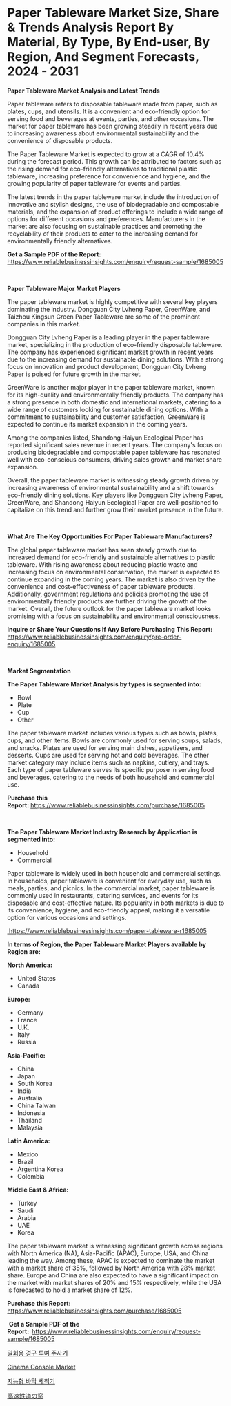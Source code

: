 <p><h1>Paper Tableware Market Size, Share & Trends Analysis Report By Material, By Type, By End-user, By Region, And Segment Forecasts, 2024 - 2031</h1></p><p><strong>Paper Tableware Market Analysis and Latest Trends</strong></p>
<p><p>Paper tableware refers to disposable tableware made from paper, such as plates, cups, and utensils. It is a convenient and eco-friendly option for serving food and beverages at events, parties, and other occasions. The market for paper tableware has been growing steadily in recent years due to increasing awareness about environmental sustainability and the convenience of disposable products.</p><p>The Paper Tableware Market is expected to grow at a CAGR of 10.4% during the forecast period. This growth can be attributed to factors such as the rising demand for eco-friendly alternatives to traditional plastic tableware, increasing preference for convenience and hygiene, and the growing popularity of paper tableware for events and parties.</p><p>The latest trends in the paper tableware market include the introduction of innovative and stylish designs, the use of biodegradable and compostable materials, and the expansion of product offerings to include a wide range of options for different occasions and preferences. Manufacturers in the market are also focusing on sustainable practices and promoting the recyclability of their products to cater to the increasing demand for environmentally friendly alternatives.</p></p>
<p><strong>Get a Sample PDF of the Report:&nbsp;</strong> <a href="https://www.reliablebusinessinsights.com/enquiry/request-sample/1685005">https://www.reliablebusinessinsights.com/enquiry/request-sample/1685005</a></p>
<p>&nbsp;</p>
<p><strong>Paper Tableware Major Market Players</strong></p>
<p><p>The paper tableware market is highly competitive with several key players dominating the industry. Dongguan City Lvheng Paper, GreenWare, and Taizhou Kingsun Green Paper Tableware are some of the prominent companies in this market.</p><p>Dongguan City Lvheng Paper is a leading player in the paper tableware market, specializing in the production of eco-friendly disposable tableware. The company has experienced significant market growth in recent years due to the increasing demand for sustainable dining solutions. With a strong focus on innovation and product development, Dongguan City Lvheng Paper is poised for future growth in the market.</p><p>GreenWare is another major player in the paper tableware market, known for its high-quality and environmentally friendly products. The company has a strong presence in both domestic and international markets, catering to a wide range of customers looking for sustainable dining options. With a commitment to sustainability and customer satisfaction, GreenWare is expected to continue its market expansion in the coming years.</p><p>Among the companies listed, Shandong Haiyun Ecological Paper has reported significant sales revenue in recent years. The company's focus on producing biodegradable and compostable paper tableware has resonated well with eco-conscious consumers, driving sales growth and market share expansion.</p><p>Overall, the paper tableware market is witnessing steady growth driven by increasing awareness of environmental sustainability and a shift towards eco-friendly dining solutions. Key players like Dongguan City Lvheng Paper, GreenWare, and Shandong Haiyun Ecological Paper are well-positioned to capitalize on this trend and further grow their market presence in the future.</p></p>
<p>&nbsp;</p>
<p><strong>What Are The Key Opportunities For Paper Tableware Manufacturers?</strong></p>
<p><p>The global paper tableware market has seen steady growth due to increased demand for eco-friendly and sustainable alternatives to plastic tableware. With rising awareness about reducing plastic waste and increasing focus on environmental conservation, the market is expected to continue expanding in the coming years. The market is also driven by the convenience and cost-effectiveness of paper tableware products. Additionally, government regulations and policies promoting the use of environmentally friendly products are further driving the growth of the market. Overall, the future outlook for the paper tableware market looks promising with a focus on sustainability and environmental consciousness.</p></p>
<p><strong>Inquire or Share Your Questions If Any Before Purchasing This Report:</strong> <a href="https://www.reliablebusinessinsights.com/enquiry/pre-order-enquiry/1685005">https://www.reliablebusinessinsights.com/enquiry/pre-order-enquiry/1685005</a></p>
<p>&nbsp;</p>
<p><strong>Market Segmentation</strong></p>
<p><strong>The Paper Tableware Market Analysis by types is segmented into:</strong></p>
<p><ul><li>Bowl</li><li>Plate</li><li>Cup</li><li>Other</li></ul></p>
<p><p>The paper tableware market includes various types such as bowls, plates, cups, and other items. Bowls are commonly used for serving soups, salads, and snacks. Plates are used for serving main dishes, appetizers, and desserts. Cups are used for serving hot and cold beverages. The other market category may include items such as napkins, cutlery, and trays. Each type of paper tableware serves its specific purpose in serving food and beverages, catering to the needs of both household and commercial use.</p></p>
<p><strong>Purchase this Report:&nbsp;</strong><a href="https://www.reliablebusinessinsights.com/purchase/1685005">https://www.reliablebusinessinsights.com/purchase/1685005</a></p>
<p>&nbsp;</p>
<p><strong>The Paper Tableware Market Industry Research by Application is segmented into:</strong></p>
<p><ul><li>Household</li><li>Commercial</li></ul></p>
<p><p>Paper tableware is widely used in both household and commercial settings. In households, paper tableware is convenient for everyday use, such as meals, parties, and picnics. In the commercial market, paper tableware is commonly used in restaurants, catering services, and events for its disposable and cost-effective nature. Its popularity in both markets is due to its convenience, hygiene, and eco-friendly appeal, making it a versatile option for various occasions and settings.</p></p>
<p><a href="https://www.reliablebusinessinsights.com/paper-tableware-r1685005">&nbsp;https://www.reliablebusinessinsights.com/paper-tableware-r1685005</a></p>
<p><strong>In terms of Region, the Paper Tableware Market Players available by Region are:</strong></p>
<p>
    <p> <strong> North America: </strong>
        <ul>
            <li>United States</li>
            <li>Canada</li>
        </ul>
        </p> 
    <p> <strong> Europe: </strong>
        <ul>
            <li>Germany</li>
            <li>France</li>
            <li>U.K.</li>
            <li>Italy</li>
            <li>Russia</li>
        </ul>
        </p> 
    <p> <strong> Asia-Pacific: </strong>
        <ul>
            <li>China</li>
            <li>Japan</li>
            <li>South Korea</li>
            <li>India</li>
            <li>Australia</li>
            <li>China Taiwan</li>
            <li>Indonesia</li>
            <li>Thailand</li>
            <li>Malaysia</li>
        </ul>
        </p> 
    <p> <strong> Latin America: </strong>
        <ul>
            <li>Mexico</li>
            <li>Brazil</li>
            <li>Argentina Korea</li>
            <li>Colombia</li>
        </ul>
        </p> 
    <p> <strong> Middle East & Africa: </strong>
        <ul>
            <li>Turkey</li>
            <li>Saudi</li>
            <li>Arabia</li>
            <li>UAE</li>
            <li>Korea</li>
        </ul>
    </p>
    </p>
<p><p>The paper tableware market is witnessing significant growth across regions with North America (NA), Asia-Pacific (APAC), Europe, USA, and China leading the way. Among these, APAC is expected to dominate the market with a market share of 35%, followed by North America with 28% market share. Europe and China are also expected to have a significant impact on the market with market shares of 20% and 15% respectively, while the USA is forecasted to hold a market share of 12%.</p></p>
<p><strong>Purchase this Report: </strong><a href="https://www.reliablebusinessinsights.com/purchase/1685005">https://www.reliablebusinessinsights.com/purchase/1685005</a></p>
<p>&nbsp;<strong>Get a Sample PDF of the Report:&nbsp;&nbsp;</strong><a href="https://www.reliablebusinessinsights.com/enquiry/request-sample/1685005">https://www.reliablebusinessinsights.com/enquiry/request-sample/1685005</a></p>
<p><strong></strong></p>
<p><p><a href="https://github.com/brainlyez1/Market-Research-Report-List-1/blob/main/3575403105791.md">일회용 경구 투여 주사기</a></p><p><a href="https://issuu.com/reportprime-2/docs/cinema-console-market-size-2030.pptx">Cinema Console Market</a></p><p><a href="https://github.com/regina00882/Market-Research-Report-List-1/blob/main/4611439105792.md">지능형 바닥 세척기</a></p><p><a href="https://github.com/FredaJerde/Market-Research-Report-List-1/blob/main/2974953110974.md">高速鉄道の窓</a></p></p>